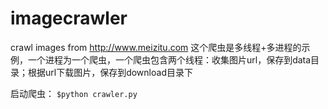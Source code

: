 # imagecrawler
crawl images from http://www.meizitu.com
这个爬虫是多线程+多进程的示例，一个进程为一个爬虫，一个爬虫包含两个线程：收集图片url，保存到data目录；根据url下载图片，保存到download目录下

启动爬虫：
`$python crawler.py`
